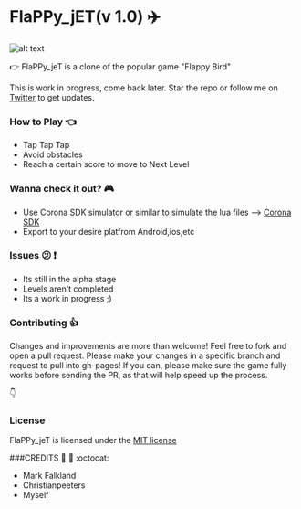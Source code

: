 # FlaPPy_jET(v 1.0) :airplane:
![alt text](http://users.metropolia.fi/~abulm/scrn.png "Screenshot")

:point_right: FlaPPy_jeT is a clone of the popular game "Flappy Bird"

This is work in progress, come back later. Star the repo or follow me on [Twitter](https://twitter.com/rgbm21) to get updates.

### How to Play :point_left:
* Tap Tap Tap
* Avoid obstacles
* Reach a certain score to move to Next Level

### Wanna check it out? :video_game:
* Use Corona SDK simulator or similar to simulate the lua files -->  [Corona SDK ](https://developer.coronalabs.com/downloads/corona-sdk)
* Export to your desire platfrom Android,ios,etc

### Issues  :confused: :heavy_exclamation_mark:
* Its still in the alpha stage
* Levels aren't completed
* Its a work in progress ;)

### Contributing :+1:

Changes and improvements are more than welcome! Feel free to fork and open a pull request. Please make your changes in a specific branch and request to pull into gh-pages! If you can, please make sure the game fully works before sending the PR, as that will help speed up the process.

:point_down:
### License 
FlaPPy_jeT is licensed under the [MIT license](LICENSE)


###CREDITS  :clap: :raised_hands: :octocat:
* Mark Falkland
* Christianpeeters
* Myself



